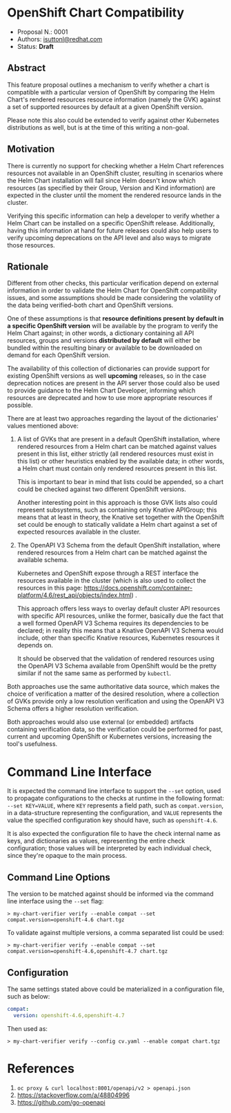 # OpenShift Chart Compatibility

* Proposal N.: 0001
* Authors: isuttonl@redhat.com
* Status: **Draft**

## Abstract

This feature proposal outlines a mechanism to verify whether a chart is compatible with a particular version of
OpenShift by comparing the Helm Chart's rendered resources resource information (namely the GVK) against a set of
supported resources by default at a given OpenShift version.

Please note this also could be extended to verify against other Kubernetes distributions as well, but is at the time of
this writing a non-goal.

## Motivation

There is currently no support for checking whether a Helm Chart references resources not available in an OpenShift
cluster, resulting in scenarios where the Helm Chart installation will fail since Helm doesn't know which resources (as
specified by their Group, Version and Kind information) are expected in the cluster until the moment the rendered
resource lands in the cluster.

Verifying this specific information can help a developer to verify whether a Helm Chart can be installed on a specific
OpenShift release. Additionally, having this information at hand for future releases could also help users to verify
upcoming deprecations on the API level and also ways to migrate those resources.

## Rationale

Different from other checks, this particular verification depend on external information in order to validate the Helm
Chart for OpenShift compatibility issues, and some assumptions should be made considering the volatility of the data
being verified-both chart and OpenShift versions.

One of these assumptions is that **resource definitions present by default in a specific OpenShift version** will be
available by the program to verify the Helm Chart against; in other words, a dictionary containing all API resources,
groups and versions **distributed by default** will either be bundled within the resulting binary or available to be
downloaded on demand for each OpenShift version.

The availability of this collection of dictionaries can provide support for existing OpenShift versions as well
**upcoming** releases, so in the case deprecation notices are present in the API server those could also be used to
provide guidance to the Helm Chart Developer, informing which resources are deprecated and how to use more appropriate
resources if possible.

There are at least two approaches regarding the layout of the dictionaries' values mentioned above:

1. A list of GVKs that are present in a default OpenShift installation, where rendered resources from a Helm chart can 
   be matched against values present in this list, either strictly (all rendered resources must exist in this list) or
   other heuristics enabled by the available data; in other words, a Helm chart must contain only rendered resources
   present in this list.
   
   This is important to bear in mind that lists could be appended, so a chart could be checked against two different 
   OpenShift versions.
   
   Another interesting point in this approach is those GVK lists also could represent subsystems, such as containing
   only Knative APIGroup; this means that at least in theory, the Knative set together with the OpenShift set could
   be enough to statically validate a Helm chart against a set of expected resources available in the cluster.
   
1. The OpenAPI V3 Schema from the default OpenShift installation, where rendered resources from a Helm chart can be 
   matched against the available schema.
   
   Kubernetes and OpenShift expose through a REST interface the resources available in the cluster (which is also used
   to collect the resources in this page: https://docs.openshift.com/container-platform/4.6/rest_api/objects/index.html)
   .

   This approach offers less ways to overlay default cluster API resources with specific API resources, unlike the 
   former, basically due the fact that a well formed OpenAPI V3 Schema requires its dependencies to be declared; in
   reality this means that a Knative OpenAPI V3 Schema would include, other than specific Knative resources, Kubernetes 
   resources it depends on.

   It should be observed that the validation of rendered resources using the OpenAPI V3 Schema available from OpenShift
   would be the pretty similar if not the same same as performed by `kubectl`.

Both approaches use the same authoritative data source, which makes the choice of verification a matter of the desired
resolution, where a collection of GVKs provide only a low resolution verification and using the OpenAPI V3 Schema 
offers a higher resolution verification.

Both approaches would also use external (or embedded) artifacts containing verification data, so the verification
could be performed for past, current and upcoming OpenShift or Kubernetes versions, increasing the tool's usefulness.

# Command Line Interface

It is expected the command line interface to support the `--set` option, used to propagate configurations to the checks
at runtime in the following format: `--set KEY=VALUE`, where `KEY` represents a field path, such as `compat.version`, 
in a data-structure representing the configuration, and `VALUE` represents the value the specified configuration
key should have, such as `openshift-4.6`.

It is also expected the configuration file to have the check internal name as keys, and dictionaries as values, 
representing the entire check configuration; those values will be interpreted by each individual check, since they're
opaque to the main process.

## Command Line Options

The version to be matched against should be informed via the command line interface using the `--set` flag:

```text
> my-chart-verifier verify --enable compat --set compat.version=openshift-4.6 chart.tgz
```

To validate against multiple versions, a comma separated list could be used:

```text
> my-chart-verifier verify --enable compat --set compat.version=openshift-4.6,openshift-4.7 chart.tgz
```

## Configuration

The same settings stated above could be materialized in a configuration file, such as below:

```yaml
compat:
  version: openshift-4.6,openshift-4.7
```

Then used as:

```text
> my-chart-verifier verify --config cv.yaml --enable compat chart.tgz
```

# References

1. `oc proxy & curl localhost:8001/openapi/v2 > openapi.json`
1. https://stackoverflow.com/a/48804996
1. https://github.com/go-openapi